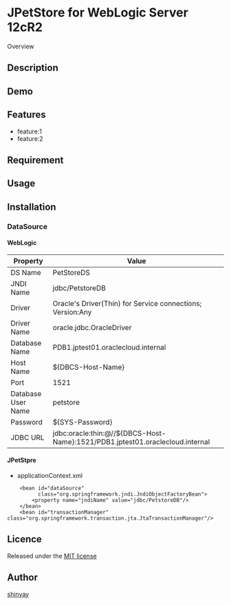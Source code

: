 # JPetStore for WebLogic Server 12cR2

Overview

## Description

## Demo

## Features

- feature:1
- feature:2

## Requirement

## Usage

## Installation
### DataSource
#### WebLogic

|Property|Value|
|--------|-----|
|DS Name|PetStoreDS|
|JNDI Name|jdbc/PetstoreDB|
|Driver|Oracle's Driver(Thin) for Service connections; Version:Any|
|Driver Name|oracle.jdbc.OracleDriver|
|Database Name|PDB1.jptest01.oraclecloud.internal|
|Host Name|${DBCS-Host-Name}|
|Port|1521|
|Database User Name|petstore|
|Password|${SYS-Password}|
|JDBC URL|jdbc:oracle:thin:@//${DBCS-Host-Name}:1521/PDB1.jptest01.oraclecloud.internal|

#### JPetStpre

- applicationContext.xml

```
    <bean id="dataSource"
          class="org.springframework.jndi.JndiObjectFactoryBean">
        <property name="jndiName" value="jdbc/PetstoreDB"/>
    </bean>
    <bean id="transactionManager" class="org.springframework.transaction.jta.JtaTransactionManager"/>
```

## Licence

Released under the [MIT license](https://gist.githubusercontent.com/shinyay/56e54ee4c0e22db8211e05e70a63247e/raw/44f0f4de510b4f2b918fad3c91e0845104092bff/LICENSE)

## Author

[shinyay](https://github.com/shinyay)
